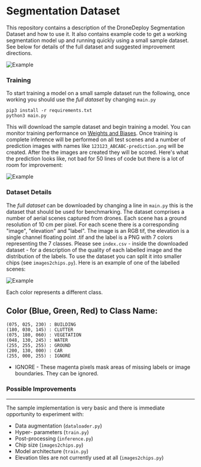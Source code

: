 Segmentation Dataset
===

This repository contains a description of the DroneDeploy Segmentation Dataset and how to use it. It also contains example code to get a working segmentation model up and running quickly using a small sample dataset. See below for details of the full dataset and suggested improvement directions.

![Example](https://github.com/dronedeploy/dd-ml-segmentation-benchmark/raw/master/img/example.jpg)

### Training

To start training a model on a small sample dataset run the following, once working you should use the *full dataset*  by changing `main.py`

```
pip3 install -r requirements.txt
python3 main.py
```

This will download the sample dataset and begin training a model. You can monitor training performance on [Weights and Biases](https://www.wandb.com/). Once training is complete inference will be performed on all test scenes and a number of prediction images with names like `123123_ABCABC-prediction.png` will be created. After the the images are created they will be scored. Here's what the prediction looks like, not bad for 50 lines of code but there is a lot of room for improvement:  

![Example](https://github.com/dronedeploy/dd-ml-segmentation-benchmark/raw/master/img/out.gif)

### Dataset Details

The *full dataset* can be downloaded by changing a line in `main.py` this is the dataset that should be used for benchmarking. The dataset comprises a number of aerial scenes captured from drones. Each scene has a ground resolution of 10 cm per pixel. For each scene there is a corresponding "image", "elevation" and "label". The image is an RGB tif, the elevation is a single channel floating point .tif and the label is a PNG with 7 colors representing the 7 classes. Please see `index.csv` - inside the downloaded dataset - for a description of the quality of each labelled image and the distribution of the labels. To use the dataset you can split it into smaller chips (see `images2chips.py`). Here is an example of one of the labelled scenes:

![Example](https://github.com/dronedeploy/dd-ml-segmentation-benchmark/raw/master/img/15efe45820_D95DF0B1F4INSPIRE-label.png)

Each color represents a different class.

Color (Blue, Green, Red) to Class Name:
---
```
(075, 025, 230) : BUILDING
(180, 030, 145) : CLUTTER
(075, 180, 060) : VEGETATION
(048, 130, 245) : WATER
(255, 255, 255) : GROUND
(200, 130, 000) : CAR
(255, 000, 255) : IGNORE
```

- IGNORE - These magenta pixels mask areas of missing labels or image boundaries. They can be ignored.

### Possible Improvements
----
The sample implementation is very basic and there is immediate opportunity to experiment with:
- Data augmentation (`dataloader.py`)
- Hyper- parameters (`train.py`)
- Post-processing (`inference.py`)
- Chip size (`images2chips.py`)
- Model architecture (`train.py`)
- Elevation tiles are not currently used at all (`images2chips.py`)
